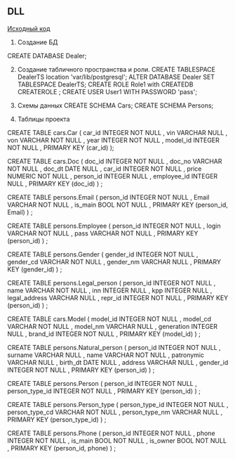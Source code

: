 ## DLL
[Исходный код](https://github.com/charmwizwsh/databases/blob/alpha/DDL%20%D0%B2%20PostgreSQL/%D0%98%D1%81%D1%85%D0%BE%D0%B4%D0%BD%D1%8B%D0%B9%20%D1%81%D0%BA%D1%80%D0%B8%D0%BF%D1%82.txt)

1. Создание БД

CREATE DATABASE Dealer;

2. Создание табличного пространства и роли.
CREATE TABLESPACE DealerTS location 'var/lib/postgresql';
ALTER DATABASE Dealer SET TABLESPACE DealerTS;
CREATE ROLE Role1 with CREATEDB CREATEROLE ;
CREATE USER User1 WITH PASSWORD 'pass';

3. Схемы данных
CREATE SCHEMA Cars;
CREATE SCHEMA Persons;

4. Таблицы проекта

CREATE TABLE cars.Car
(
  car_id   INTEGER NOT NULL ,
  vin      VARCHAR NULL     ,
  von      VARCHAR NOT NULL ,
  year     INTEGER NOT NULL ,
  model_id INTEGER NOT NULL ,
  PRIMARY KEY (car_id)
);

CREATE TABLE cars.Doc
(
  doc_id      INTEGER NOT NULL ,
  doc_no      VARCHAR NOT NULL ,
  doc_dt      DATE    NULL     ,
  car_id      INTEGER NOT NULL ,
  price       NUMERIC NOT NULL ,
  person_id   INTEGER NULL     ,
  employee_id INTEGER NULL     ,
  PRIMARY KEY (doc_id)
) ;

CREATE TABLE persons.Email
(
  person_id INTEGER NOT NULL ,
  Email     VARCHAR NOT NULL ,
  is_main   BOOL    NOT NULL ,
  PRIMARY KEY (person_id, Email)
) ;

CREATE TABLE persons.Employee
(
  person_id INTEGER NOT NULL ,
  login     VARCHAR NOT NULL ,
  pass      VARCHAR NOT NULL ,
  PRIMARY KEY (person_id)
) ;

CREATE TABLE persons.Gender
(
  gender_id INTEGER NOT NULL ,
  gender_cd VARCHAR NOT NULL ,
  gender_nm VARCHAR NULL     ,
  PRIMARY KEY (gender_id)
) ;

CREATE TABLE persons.Legal_person
(
  person_id     INTEGER NOT NULL ,
  name          VARCHAR NOT NULL ,
  inn           INTEGER NULL     ,
  kpp           INTEGER NULL     ,
  legal_address VARCHAR NULL     ,
  repr_id       INTEGER NOT NULL ,
  PRIMARY KEY (person_id)
) ;

CREATE TABLE cars.Model
(
  model_id   INTEGER NOT NULL ,
  model_cd   VARCHAR NOT NULL ,
  model_nm   VARCHAR NULL     ,
  generation INTEGER NULL     ,
  brand_id   INTEGER NOT NULL ,
  PRIMARY KEY (model_id)
) ;

CREATE TABLE persons.Natural_person
(
  person_id  INTEGER NOT NULL ,
  surname    VARCHAR NULL     ,
  name       VARCHAR NOT NULL ,
  patronymic VARCHAR NULL     ,
  birth_dt   DATE    NULL     ,
  address    VARCHAR NULL     ,
  gender_id  INTEGER NOT NULL ,
  PRIMARY KEY (person_id)
) ;

CREATE TABLE persons.Person
(
  person_id      INTEGER NOT NULL ,
  person_type_id INTEGER NOT NULL ,
  PRIMARY KEY (person_id)
) ;

CREATE TABLE persons.Person_type
(
  person_type_id INTEGER NOT NULL ,
  person_type_cd VARCHAR NOT NULL ,
  person_type_nm VARCHAR NULL     ,
  PRIMARY KEY (person_type_id)
) ;

CREATE TABLE persons.Phone
(
  person_id INTEGER NOT NULL ,
  phone     INTEGER NOT NULL ,
  is_main   BOOL    NOT NULL ,
  is_owner  BOOL    NOT NULL ,
  PRIMARY KEY (person_id, phone)
) ;

